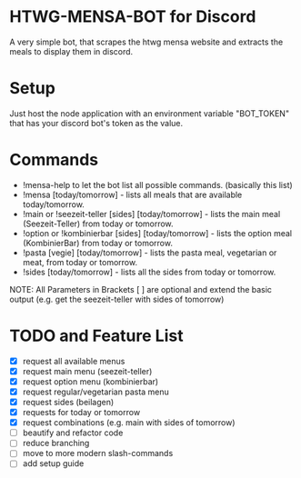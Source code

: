 # HTWG-MENSA-BOT for Discord

A very simple bot, that scrapes the htwg mensa website and extracts the meals to display them in discord.

# Setup

Just host the node application with an environment variable "BOT_TOKEN" that has your discord bot's token as the value.

# Commands

- !mensa-help to let the bot list all possible commands. (basically this list)
- !mensa [today/tomorrow] - lists all meals that are available today/tomorrow.
- !main or !seezeit-teller [sides] [today/tomorrow] - lists the main meal (Seezeit-Teller) from today or tomorrow.
- !option or !kombinierbar [sides] [today/tomorrow] - lists the option meal (KombinierBar) from today or tomorrow.
- !pasta [vegie] [today/tomorrow] - lists the pasta meal, vegetarian or meat, from today or tomorrow.
- !sides [today/tomorrow] - lists all the sides from today or tomorrow.

NOTE: All Parameters in Brackets [ ] are optional and extend the basic output (e.g. get the seezeit-teller with sides of tomorrow)

# TODO and Feature List

- [x] request all available menus
- [x] request main menu (seezeit-teller)
- [x] request option menu (kombinierbar)
- [x] request regular/vegetarian pasta menu
- [x] request sides (beilagen)
- [x] requests for today or tomorrow
- [x] request combinations (e.g. main with sides of tomorrow)
- [ ] beautify and refactor code
- [ ] reduce branching
- [ ] move to more modern slash-commands
- [ ] add setup guide
